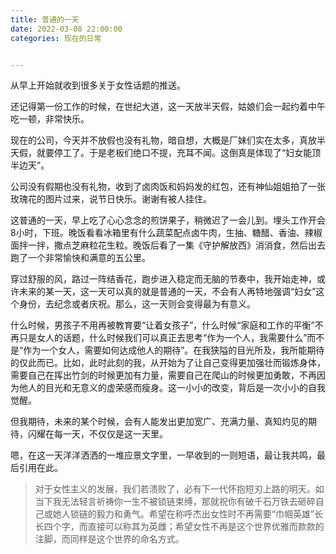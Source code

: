```yaml
---
title: 普通的一天
date: 2022-03-08 22:00:00
categories: 现在的日常


---
```


从早上开始就收到很多关于女性话题的推送。



还记得第一份工作的时候，在世纪大道，这一天放半天假，姑娘们会一起约着中午吃一顿，非常快乐。

现在的公司，今天并不放假也没有礼物，暗自想，大概是厂妹们实在太多，真放半天假，就要停工了。于是老板们绝口不提，充耳不闻。这倒真是体现了“妇女能顶半边天”。

公司没有假期也没有礼物，收到了卤肉饭和妈妈发的红包，还有神仙姐姐拍了一张玫瑰花的图片过来，说节日快乐。谢谢有被人挂住。



这普通的一天，早上吃了心心念念的煎饼果子，稍微迟了一会儿到。埋头工作开会8小时，下班。晚饭看看冰箱里有什么蔬菜配点卤牛肉，生抽、糖醋、香油、辣椒面拌一拌，撒点芝麻粒花生粒。晚饭后看了一集《守护解放西》消消食，然后出去跑了一个非常愉快和满意的五公里。



穿过舒服的风，路过一阵结香花，跑步进入稳定而无脑的节奏中，我开始走神，或许未来的某一天，这一天可以真的就是普通的一天，不会有人再特地强调“妇女”这个身份，去纪念或者庆祝。那么，这一天则会变得最为有意义。

什么时候，男孩子不用再被教育要“让着女孩子”，什么时候“家庭和工作的平衡”不再只是女人的话题，什么时候我们可以真正去思考“作为一个人，我需要什么”而不是“作为一个女人，需要如何达成他人的期待”。在我狭隘的目光所及，我所能期待的仅此而已。比如，此时此刻的我，从开始为了让自己变得更加强壮而锻炼身体，需要自己在挥出竹剑的时候更加有力量，需要自己在爬山的时候更加勇敢，不再因为他人的目光和无意义的虚荣感而瘦身。这一小小的改变，背后是一次小小的自我觉醒。

但我期待，未来的某个时候，会有人能发出更加宽广、充满力量、真知灼见的期待，闪耀在每一天，不仅仅是这一天里。



嗯，在这一天洋洋洒洒的一堆应景文字里，一早收到的一则短语，最让我共鸣，最后引用在此。



> 对于女性主义的发展，我们若溃败了，必有下一代怀抱短刃上路的明天。如当下我无法轻言祈祷你一生不被锁链束缚，那就祝你有破千石万铁去砸碎自己或她人锁链的毅力和勇气。希望在称呼杰出女性时不再需要“巾帼英雄”长长四个字，而直接可以称其为英雌；希望女性不再是这个世界优雅而款款的注脚，而同样是这个世界的命名方式。